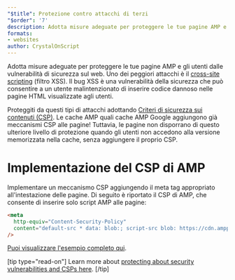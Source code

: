 ```yaml
---
"$title": Protezione contro attacchi di terzi
"$order": '7'
description: Adotta misure adeguate per proteggere le tue pagine AMP e gli utenti dalle vulnerabilità di sicurezza sul web
formats:
- websites
author: CrystalOnScript
---
```


Adotta misure adeguate per proteggere le tue pagine AMP e gli utenti dalle vulnerabilità di sicurezza sul web. Uno dei peggiori attacchi è il [cross-site scripting](https://www.google.com/about/appsecurity/learning/xss/) (filtro XSS). Il bug XSS è una vulnerabilità della sicurezza che può consentire a un utente malintenzionato di inserire codice dannoso nelle pagine HTML visualizzate agli utenti.

Proteggiti da questi tipi di attacchi adottando [Criteri di sicurezza sui contenuti (CSP)](https://csp.withgoogle.com/docs/index.html). Le cache AMP quali cache AMP Google aggiungono già meccanismi CSP alle pagine! Tuttavia, le pagine non disporrano di questo ulteriore livello di protezione quando gli utenti non accedono alla versione memorizzata nella cache, senza aggiungere il proprio CSP.

# Implementazione del CSP di AMP

Implementare un meccanismo CSP aggiungendo il meta tag appropriato all'intestazione delle pagine. Di seguito è riportato il CSP di AMP, che consente di inserire solo script AMP alle pagine:

```html
<meta
  http-equiv="Content-Security-Policy"
  content="default-src * data: blob:; script-src blob: https://cdn.ampproject.org/v0.js https://cdn.ampproject.org/v0/ https://cdn.ampproject.org/viewer/ https://cdn.ampproject.org/rtv/; object-src 'none'; style-src 'unsafe-inline' https://cdn.ampproject.org/rtv/ https://cdn.materialdesignicons.com https://cloud.typography.com https://fast.fonts.net https://fonts.googleapis.com https://maxcdn.bootstrapcdn.com https://p.typekit.net https://use.fontawesome.com https://use.typekit.net; report-uri https://csp-collector.appspot.com/csp/amp"
/>
```

[Puoi visualizzare l'esempio completo qui](https://github.com/ampproject/amphtml/blob/master/examples/csp.amp.html).

[tip type="read-on"] Learn more about [protecting about security vulnerabilities and CSPs here](https://developer.mozilla.org/en-US/docs/Web/HTTP/CSP). [/tip]
